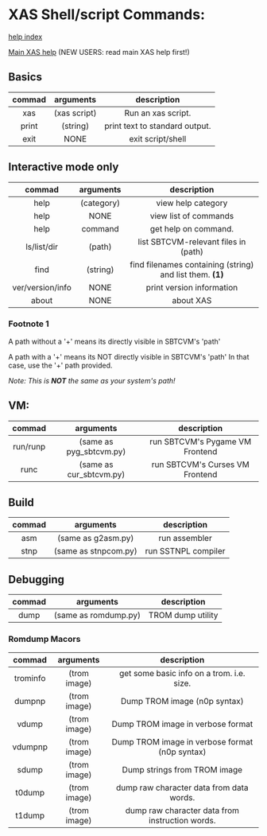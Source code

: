 
# XAS Shell/script Commands:

[help index](index.md)

[Main XAS help](xas.md) (NEW USERS: read main XAS help first!)
## Basics

commad | arguments | description
:----------:|:--------------:|:-----------:|
xas|(xas script)|Run an xas script.
print|(string)|print text to standard output.
exit|NONE|exit script/shell


## Interactive mode only

commad | arguments | description
:----------:|:--------------:|:-----------:|
help|(category)|view help category
help|NONE|view list of commands
help|command|get help on command.
ls/list/dir|(path)|list SBTCVM-relevant files in (path)
find|(string)|find filenames containing (string) and list them. **(1)**
ver/version/info|NONE|print version information
about|NONE|about XAS

### Footnote 1

A path without a '+' means its directly visible in SBTCVM's 'path' 

A path with a '+' means its NOT directly visible in SBTCVM's 'path'
In that case, use the '+' path provided.

_Note: This is **NOT** the same as your system's path!_


## VM:
commad | arguments | description
:----------:|:--------------:|:-----------:|
run/runp | (same as pyg_sbtcvm.py) | run SBTCVM's Pygame VM Frontend
runc | (same as cur_sbtcvm.py) | run SBTCVM's Curses VM Frontend

## Build


commad | arguments | description
:----------:|:--------------:|:-----------:|
asm| (same as g2asm.py) | run assembler
stnp| (same as stnpcom.py) | run SSTNPL compiler

## Debugging

commad | arguments | description
:----------:|:--------------:|:-----------:|
dump|(same as romdump.py)|TROM dump utility


### Romdump Macors
commad | arguments | description
:----------:|:--------------:|:-----------:|
trominfo|(trom image)|get some basic info on a trom. i.e. size.
dumpnp|(trom image)| Dump TROM image (n0p syntax)
vdump|(trom image)| Dump  TROM image in verbose format
vdumpnp|(trom image)| Dump  TROM image in verbose format (n0p syntax)
sdump|(trom image)| Dump strings from TROM image
t0dump|(trom image)| dump raw character data from data words.
t1dump|(trom image)| dump raw character data from instruction words.



